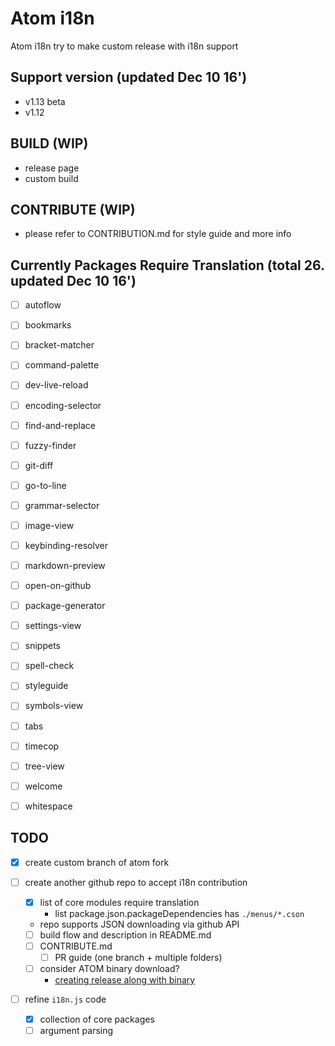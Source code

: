 # Atom i18n

Atom i18n try to make custom release with i18n support


## Support version (updated Dec 10 16')

  - v1.13 beta
  - v1.12


## BUILD (WIP)

  - release page
  - custom build


## CONTRIBUTE (WIP)

  - please refer to CONTRIBUTION.md for style guide and more info


## Currently Packages Require Translation (total 26. updated Dec 10 16')

  - [ ] autoflow
  - [ ] bookmarks
  - [ ] bracket-matcher
  - [ ] command-palette
  - [ ] dev-live-reload
  - [ ] encoding-selector
  - [ ] find-and-replace
  - [ ] fuzzy-finder
  - [ ] git-diff
  - [ ] go-to-line
  - [ ] grammar-selector
  - [ ] image-view
  - [ ] keybinding-resolver
  - [ ] markdown-preview
  - [ ] open-on-github
  - [ ] package-generator
  - [ ] settings-view
  - [ ] snippets
  - [ ] spell-check
  - [ ] styleguide
  - [ ] symbols-view
  - [ ] tabs
  - [ ] timecop
  - [ ] tree-view
  - [ ] welcome
  - [ ] whitespace


## TODO

  - [x] create custom branch of atom fork

  - [ ] create another github repo to accept i18n contribution
      - [x] list of core modules require translation
          - list package.json.packageDependencies has `./menus/*.cson`
      - repo supports JSON downloading via github API
      - [ ] build flow and description in README.md
      - [ ] CONTRIBUTE.md
          - [ ] PR guide (one branch + multiple folders)
      - [ ] consider ATOM binary download?
          - [creating release along with binary](https://help.github.com/articles/creating-releases/)

  - [ ] refine `i18n.js` code
      - [x] collection of core packages
      - [ ] argument parsing
